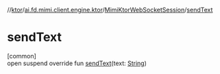//[ktor](../../../index.md)/[ai.fd.mimi.client.engine.ktor](../index.md)/[MimiKtorWebSocketSession](index.md)/[sendText](send-text.md)

# sendText

[common]\
open suspend override fun [sendText](send-text.md)(text: [String](https://kotlinlang.org/api/core/kotlin-stdlib/kotlin/-string/index.html))
